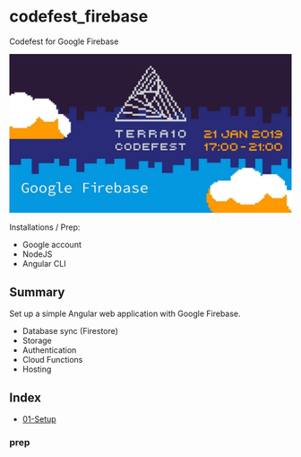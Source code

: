 # codefest_firebase

Codefest for Google Firebase

![alt text](https://github.com/terra10/codefest_firebase/raw/master/assets/banner.jpeg "Codefest")

Installations / Prep:
- Google account
- NodeJS
- Angular CLI

## Summary
Set up a simple Angular web application with Google Firebase.
- Database sync (Firestore)
- Storage
- Authentication
- Cloud Functions
- Hosting

## Index
- [01-Setup](01-Setup)







### prep
